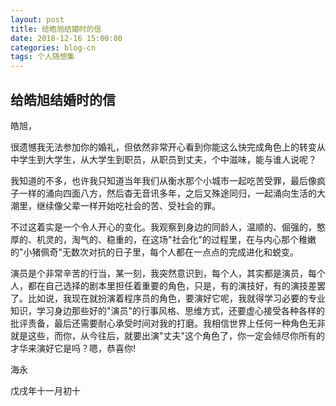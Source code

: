 ```yaml
---
layout: post
title: 给皓旭结婚时的信
date: 2018-12-16 15:00:00
categories: blog-cn
tags: 个人随想集
--- 
```


## 给皓旭结婚时的信

皓旭，

很遗憾我无法参加你的婚礼，但依然非常开心看到你能这么快完成角色上的转变从中学生到大学生，从大学生到职员，从职员到丈夫，个中滋味，能与谁人说呢？

我知道的不多，也许我只知道当年我们从衡水那个小城市一起吃苦受罪，最后像疯子一样的涌向四面八方，然后杳无音讯多年，之后又殊途同归，一起涌向生活的大潮里，继续像父辈一样开始吃社会的苦、受社会的罪。

不过这着实是一个令人开心的变化。我观察到身边的同龄人，温顺的、倔强的，憨厚的、机灵的，淘气的、稳重的，在这场"社会化"的过程里，在与内心那个稚嫩的"小猪佩奇"无数次对抗的日子里，每个人都在一点点的完成进化和蜕变。

演员是个非常辛苦的行当，某一刻，我突然意识到，每个人，其实都是演员，每个人，都在自己选择的剧本里担任着重要的角色，只是，有的演技好，有的演技差罢了。比如说，我现在就扮演着程序员的角色，要演好它呢，我就得学习必要的专业知识，学习身边那些好的"演员"的行事风格、思维方式，还要虚心接受各种各样的批评责备，最后还需要耐心承受时间对我的打磨。我相信世界上任何一种角色无非就是这些，而你，从今往后，就要出演"丈夫"这个角色了，你一定会倾尽你所有的才华来演好它是吗？嗯，恭喜你!

海永

戊戌年十一月初十